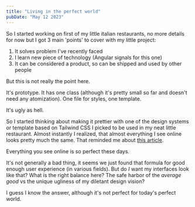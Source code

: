 ```yaml
---
title: "Living in the perfect world"
pubDate: "May 12 2023"
---
```


So I started working on first of my little italian restaurants, no more details for now but I got 3 main 'points' to cover with my little project:

1. It solves problem I've recently faced
2. I learn new piece of technology (Angular signals for this one)
3. It can be considered a product, so can be shipped and used by other people

But this is not really the point here.

It's prototype. It has one class (although it's pretty small so far and doesn't need any atomization). One file for styles, one template.

It's ugly as hell.

So I started thinking about making it prettier with one of the design systems or template based on Tailwind CSS I picked to be used in my neat little restaurant. Almost instantly I realized, that almost everything I see online looks pretty much the same. That reminded me about [this article](https://news.ycombinator.com/item?id=33520414).

Everything you see online is so perfect these days.

It's not generally a bad thing, it seems we just found that formula for good enough user experience (in various fields). But do _I_ want my interfaces look like that? What is the right balance here? The safe harbor of the _average good_ vs the unique ugliness of my diletant design vision?

I guess I know the answer, although it's not perfect for today's perfect world.
